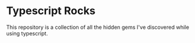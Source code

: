 # Typescript Rocks

This repository is a collection of all the hidden gems I've discovered while using typescript.
